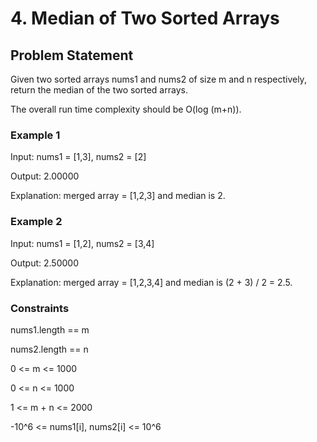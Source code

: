 # 4. Median of Two Sorted Arrays

## Problem Statement

Given two sorted arrays nums1 and nums2 of size m and n respectively, return the median of the two sorted arrays.

The overall run time complexity should be O(log (m+n)).

### Example 1

Input: nums1 = [1,3], nums2 = [2]

Output: 2.00000

Explanation: merged array = [1,2,3] and median is 2.

### Example 2

Input: nums1 = [1,2], nums2 = [3,4]

Output: 2.50000

Explanation: merged array = [1,2,3,4] and median is (2 + 3) / 2 = 2.5.

### Constraints

nums1.length == m

nums2.length == n

0 <= m <= 1000

0 <= n <= 1000

1 <= m + n <= 2000

-10^6 <= nums1[i], nums2[i] <= 10^6
